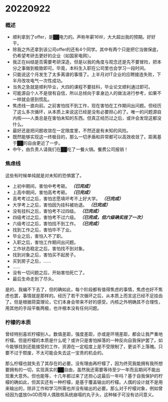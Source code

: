 # 20220922

### 概述

- 顺利拿到了offer，是██电力的。声称年薪16W，大大超出我的预期。好好干。
- 除我之外还拿到该公司offer的还有4个同学。其中有两个只是把它当做保底，仍希望考研去更好的企业（如国家电网）。
- 我正在纠结是否需要考研深造，但是以我的角度与观念还是先不要冒险，把本分之事做到极致即可。毕竟，本科生入职在公司里也会学习一段时间。
- 只能说这个月发生了太多离谱的事情了。上半月对IT企业的应聘接连失败，下半月改攻电气一次性成功。
- 当务之急就是顺利毕业，大四的课程不要挂科，毕业论文顺利通过即可。
- 可能源自个人不是很有自信，所以总倾向于拿身边人的做法进行参考，如果不一样就会感到慌乱。
- 焦虑线一直向前。之前害怕找不到工作，现在害怕在工作期间出问题。但经历了这么多次循环，从本质上来说这已经是没有必要担心的了。唯一的问题源自内核——人类总是在害怕未知的东西。但真正经历过之后，或许会发现这都没什么。
- 最好还是把问题收敛在一定限度里，不然还是有未知的风险。
- 既然能够实现这一终极目的，那么一切矛盾和异常都可以高效收敛了。距离基于██的自由更近了一步。
- 中午，由负责人请我们在██吃了一餐火锅。餐费公司报销！

### 焦虑线

这些有时候单纯就是对未知的恐惧罢了。

- 上初中期间，害怕中考考砸。 ***（已完成）***
- 上高中期间，害怕高考考砸。 ***（已完成）***
- 高考考过之后，害怕志愿填坏考不上好大学。 ***（已完成）***
- 大学考上之后，害怕因为挂科被劝退。 ***（已完成）***
- 没有挂科之后，害怕考不过四级。 ***（已完成）***
- 四级考过之后，害怕考不过六级。 ***（已完成，但六级确实挂了一次）***
- 六级考过之后，害怕找不到工作。 ***（已完成）***
- 找到工作之后，害怕毕不了业。
- 毕业之后，害怕入不了职。
- 入职之后，害怕工作期间出问题。
- 工作状态稳定之后，害怕找不到对象。
- 找到对象之后，害怕买不起房子。
- 买到房子之后，……
- ……
- 没有一切问题之后，开始害怕死亡了。
- 最后生命走到了尽头。

是的，我编不下去了，但的确如此，每个阶段都有值得焦虑的事情，焦虑也好不焦虑也罢，事情就是那样的。经历了若干次循环之后，从本质上而言这已经不足挂齿了。但是根据荷莫理论，它们本身会带来不好的感受。内核之外明确其不合理性，用其他的手段平衡两极，也许根本没有任何问题。

### 柠檬的本质

曾经特别喜欢柠檬别人。数值差距，强度差距，亦或是环境差距，都会让我严重地柠檬。但是柠檬的本质是什么呢？或许只是害怕掉落的一种反向自我保护罢了。如今能够找到还能接受的工作，资源在一定程度上是不受限制了，更谈不上落魄。只要不过于颓废，不太可能会失去这一宝贵的机会的。

那么柠檬也就失去了其存在的必要。没有理由再柠檬了，因为终究我能拥有我所想要拥有的一切，实现真实的██自由，虽然我还需要等待至少一年而且期间不能出现重大意外。但也能等，十几年都过来了还担心这最后一年吗？基于自我保护的柠檬的确如此，但其实还有一种柠檬，是基于覆盖输出的柠檬。人偶的设计就不是用来输出的，除非工作和学习所需也并没有输出的必要。那么对于柠檬对象，例如曾经因为盛放0x0D而导人偶致核系统崩塌的丸子头，这种梯子可没有访问意义。

